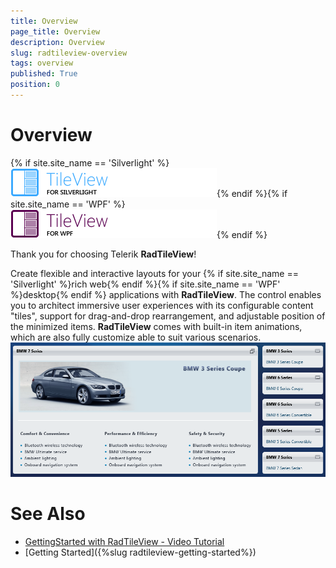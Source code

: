```yaml
---
title: Overview
page_title: Overview
description: Overview
slug: radtileview-overview
tags: overview
published: True
position: 0
---
```


# Overview

{% if site.site_name == 'Silverlight' %}![tileview sl icon](images/tileview_sl_icon.png){% endif %}{% if site.site_name == 'WPF' %}![tileview wpf icon](images/tileview_wpf_icon.png){% endif %}

Thank you for choosing Telerik __RadTileView__!			

Create flexible and interactive layouts for your {% if site.site_name == 'Silverlight' %}rich web{% endif %}{% if site.site_name == 'WPF' %}desktop{% endif %} applications with __RadTileView__. The control enables you to architect immersive user experiences with its configurable content "tiles", support for drag-and-drop rearrangement, and adjustable position of the minimized items. __RadTileView__ comes with built-in item animations, which are also fully customize able to suit various scenarios.
![Rad Tile View - overview](images/tileview_overview.png)

# See Also
 * [GettingStarted with RadTileView - Video Tutorial](http://tv.telerik.com/silverlight/video/introduction-radtileview-silverlight)
 * [Getting Started]({%slug radtileview-getting-started%})
